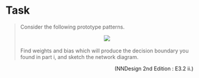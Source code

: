 # Task
>Consider the following prototype patterns.
><center><img src="https://i.loli.net/2020/04/06/43UdKOtx5aFuXVl.png"> </center>  <br>
>Find weights and bias which will produce the decision boundary you
>found in part i, and sketch the network diagram.

<div align=right>(NNDesign 2nd Edition : E3.2 ii.)</div>
